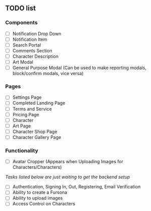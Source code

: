 ## TODO list

### Components

- [ ] Notification Drop Down
- [ ] Notification Item
- [ ] Search Portal
- [ ] Comments Section
- [ ] Character Description
- [ ] Art Modal
- [ ] General Purpose Modal (Can be used to make reporting modals, block/confirm modals, vice versa)

### Pages

- [ ] Settings Page
- [ ] Completed Landing Page
- [ ] Terms and Service
- [ ] Pricing Page
- [ ] Character
- [ ] Art Page
- [ ] Character Shop Page
- [ ] Character Gallery Page

### Functionality

- [ ] Avatar Cropper (Appears when Uploading Images for Characters/Characters)

_Tasks listed below are just waiting to get the backend setup_

- [ ] Authentication, Signing In, Out, Registering, Email Verification
- [ ] Ability to create a Fursona
- [ ] Ability to upload images
- [ ] Access Control on Characters
